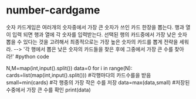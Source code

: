 # number-cardgame
숫자 카드게임은 여러개의 숫자중에서 가장 큰 숫자가 쓰인 카드 한장을 뽑는다.
행과 열이 입력 되면  행과 열에 각 숫자를 입력받는다.
선택된 행의 카드중에서 가장 낮은 숫자 뽑을 수 있다는 것을 고려해서 최종적으로는 가장 높은 숫자의 카드를 뽑게 전략을 세워라. --> '각 행에서 뽑은 낮은 숫자의 카드들을 찾은 후에 그중에서 가장 큰 수를 찾아라!'
#python code

N,M=map(int,input().split())
data=0
for i in range(N):
    cards=list(map(int,input().split())) #각행마다의 카드수를을 받음 
    small=min(cards)
    #각 행중의 가장 작은 수를 저장 
    data=max(data,small)
    #저장된수중에서 가장 큰 수를 확인 
print(data)
